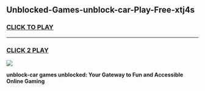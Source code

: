 
## Unblocked-Games-unblock-car-Play-Free-xtj4s
<h3>
<a href="https://premium76.site?title=unblock-car&ref=23A">CLICK TO PLAY</a></h3>
<hr>

<h3>
<a href="https://premium76.site?title=unblock-car&ref=23A">CLICK 2 PLAY</a>
  
</h3>

<a href="https://premium76.site?title=unblock-car&ref=23A"><img src="https://clearcache.store/games.png"></a>


**unblock-car games unblocked: Your Gateway to Fun and Accessible Online Gaming**
